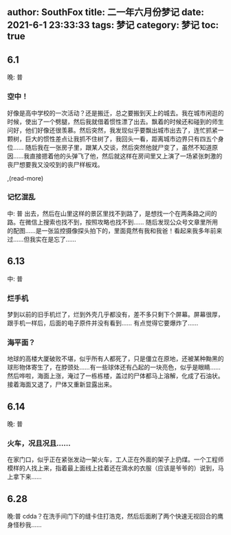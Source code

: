author:  SouthFox
title: 二一年六月份梦记
date: 2021-6-1 23:33:33
tags: 梦记
category: 梦记
toc: true
---
## 6.1 
晚: 普
### 空中！
好像是高中学校的一次活动？还是搬迁，总之要搬到天上的城去。我在城市闲逛的时候，使出了一个劈腿，然后我就借着惯性漂了出去。飘着的时候还和碰到的师生问好，他们好像还很羡慕。然后突然，我发现似乎要飘出城市出去了，连忙抓紧一颗树，巨大的惯性差点让我抓不住树了，我回头一看，距离城市边界只有四五个身位……
随后我在一张房子里，跟某人交谈，然后突然他就尸变了，虽然不知道原因……我直接摁着他的头弹飞了他，然后就这样在房间里又上演了一场紧张刺激的丧尸想要我又没咬到的丧尸样板戏。

,(read-more)

### 记忆混乱
中: 普
出去，然后在山里这样的景区里找不到路了，是想找一个在两条路之间的路。在微信上搜索也找不到，按照攻略也找不到……
随后发现公众号文章里所用的配图……是一张监控摄像探头拍下的，里面竟然有我和我爸！看起来我多年前来过……但我实在是忘了……

## 6.13
中: 普
### 烂手机
梦到以前的旧手机烂了，烂到外壳几乎都没有，差不多只剩下个屏幕。屏幕很厚，跟手机一样后，后面的电子原件并没有看到……
有点觉得它要爆炸了……

### 海平面？
地球的高楼大厦破败不堪，似乎所有人都死了，只是僵立在原地，还被某种黝黑的球形物体寄生了，在脖颈处……有一些球体还有凸起的一块亮色，似乎是眼睛……
然后哗啦，海面上涨，淹过了一栋栋楼，盖过的尸体都马上溶解，化成了石油状。接着海面又退了，尸体又重新显露出来。

## 6.14
晚: 普
### 火车，况且况且……
在家门口，似乎正在紧张发动一架火车，工人正在外面的架子上扔煤。一个工程师模样的人找上来，指着最上面线上挂着还在滴水的衣服（应该是爷爷的）说到，马上拿下来……

## 6.28
晚:普
cdda？在洗手间门下的缝卡住打浩克，然后后面刷了两个快速无视回合的鹰身怪秒我……